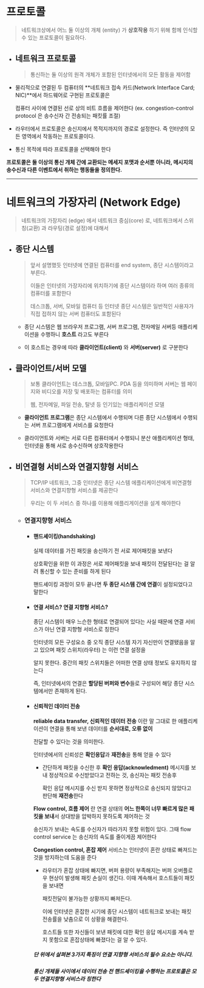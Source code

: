 # 프로토콜

>네트워크상에서 어느 둘 이상의 개체 (entity) 가 **상호작용** 하기 위해 함께 인식할 수 있는 프로토콜이 필요하다.



* ## 네트워크 프로토콜

  > 통신하는 둘 이상의 원격 개체가 포함된 인터넷에서의 모든 활동을 제어함

  

* 물리적으로 연결된 두 컴퓨터의 **네트워크 접속 카드(Network Interface Card; NIC)**에서 하드웨어로 구현된 프로토콜은

  컴퓨터 사이에 연결된 선로 상의 비트 흐름을 제어한다 (ex. congestion-control protocol 은 송수신자 간 전송되는 패킷률 조절)

  

* 라우터에서 프로토콜은 송신지에서 목적지까지의 경로로 설정한다. 즉 인터넷의 모든 영역에서 작동하는 프로토콜이다.



 * 통신 목적에 따라 프로토콜을 선택해야 한다

**프로토콜은 둘 이상의 통신 개체 간에 교환되는 메세지 포맷과 순서뿐 아니라, 메시지의 송수신과 다른 이벤트에서 취하는 행동들을 정의한다.**

---





# 네트워크의 가장자리 (Network Edge)

> 네트워크의 가장자리 (edge) 에서 네트워크 중심(core) 로, 네트워크에서 스위칭(교환) 과 라우팅(경로 설정)에 대해서 



* ## 종단 시스템

  > 앞서 설명했듯 인터넷에 연결된 컴퓨터를 end system, 종단 시스템이라고 부른다.
  >
  > 이들은 인터넷의 가장자리에 위치하기에 종단 시스템이라 하며 여러 종류의 컴퓨터를 포함한다
  >
  > 데스크톱, 서버, 모바일 컴퓨터 등 인터넷 종단 시스템은 일반적인 사용자가 직접 접하지 않는 서버 컴퓨터도 포함된다

  * 종단 시스템은 웹 브라우저 프로그램, 서버 프로그램, 전자메일 서버등 애플리케이션을 수행하니 **호스트** 라고도 부른다

  * 이 호스트는 경우에 따라 **클라이언트(client)** 와 **서버(server)** 로 구분한다

    

* ## 클라이언트/서버 모델

  > 보통 클라이언트는 데스크톱, 모바일PC. PDA 등을 의미하며 서버는 웹 페이지와 비디오를 저장 및 배포하는 컴퓨터를 의미
  >
  > 웹, 전자메일, 파일 전송, 탈넷 등 인기있는 애플리케이션 모델

  * **클라이언트 프로그램**은 종단 시스템에서 수행되며 다른 종단 시스템에서 수행되는 서버 프로그램에게 서비스를 요청한다 

    

  * 클라이언트와 서버는 서로 다른 컴퓨터에서 수행되니 분산 애플리케이션 형태, 인터넷을 통해 서로 송수신하며 상호작용한다

    

* ## 비연결형 서비스와 연결지향형 서비스

  > TCP/IP 네트워크, 그중 인터넷은 종단 시스템 에플리케이션에게 비연결형 서비스와 연결지향형 서비스를 제공한다
  >
  > 우리는 이 두 서비스 중 하나를 이용해 애플리게이션을 설계 해야한다

  

  + ### 연결지향형 서비스

    

    * #### 핸드셰이킹(handshaking)

      실제 데이터를 가진 패킷을 송신하기 전 서로 제어패킷을 보낸다

      상호확인을 위한 이 과정은 서로 제어패킷을 보내 패킷이 전달된다는 걸 알려 통신할 수 있는 준비를 하게 된다

      핸드셰이킹 과정이 모두 끝나면 **두 종단 시스템 간에 연결**이 설정되었다고 말한다

      

    * #### 연결 서비스? 연결 지향형 서비스?

      종단 시스템이 매우 느슨한 형태로 연결되어 있다는 사실 때문에 연결 서비스가 아닌 연결 지향형 서비스로 칭한다

      인터넷의 모든 구성요소 중 오직 종단 시스템 자기 자신만이 연결됐음을 알고 있으며 패킷 스위치(라우터) 는 이런 연결 설정을

      알지 못한다. 중간의 패킷 스위치들은 어떠한 연결 상태 정보도 유지하지 않는다

      

      즉,  인터넷에서의 연결은 **할당된 버퍼와 변수**들로 구성되어 해당 종단 시스템에서만 존재하게 된다.

      

    * #### 신뢰적인 데이터 전송

      **reliable data transfer, 신뢰적인 데이터 전송** 이란 말 그대로 한 애플리케이션이 연결을 통해 보낸 데이터를 **순서대로, 오류 없이**

      전달할 수 있다는 것을 의미한다.

      인터넷에서의 신뢰성은 **확인응답**과 **재전송**을 통해 얻을 수 있다

      

      + 간단하게 패킷을 수신한 후 **확인 응답(acknowledment)** 메시지를 보내 정상적으로 수신받았다고 전하는 것, 송신자는 패킷 전송후

        확인 응답 메시지를 수신 받지 못하면 정상적으로 송신되지 않았다고 판단해  **재전송**한다
    
      
      
      **Flow control, 흐름 제어** 란 연결 상태의 **어느 한쪽이 너무 빠르게 많은 패킷을 보내**서 상대방을 압박하지 못하도록 제어하는 것
      
      송신자가 보내는 속도를 수신자가 따라가지 못할 위험이 있다. 그때 flow control service 는 송신자의 속도를 줄이게끔 제어한다
      
      
      
      **Congestion control, 혼잡 제어** 서비스는 인터넷이 혼란 상태로 빠져드는 것을 방지하는데 도움을 준다
      
      
      
      * 라우터가 혼잡 상태에 빠지면, 버퍼 용량이 부족해지는 버퍼 오버플로우 현상이 발생해 패킷 손실이 생긴다. 이때 계속해서 호스트들이 패킷을 보내면
      
        패킷전달이 불가능한 상황까지 빠져든다.
      
        이에 인터넷은 혼잡한 시기에 종단 시스템이 네트워크로 보내는 패킷 전송률을 낮춤으로 이 상황을 해결한다.
      
        호스트들 또한 자신들이 보낸 패킷에 대한 확인 응답 메시지를 계속 받지 못함으로 혼잡상태에 빠졌다는 걸 알 수 있다.
      
      
      
      ##### 단 위에서 살펴본 3가지 특징이 연결 지향형 서비스의 필수 요소는 아니다.
      
      ##### 통신 개체들 사이에서 데이터 전송 전 핸드셰이킹을 수행하는 프로토콜은 모두 연결지향형 서비스라 칭한다
  
  